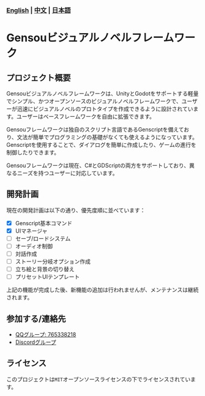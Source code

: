 ### **[English](../README.md)** | **[中文](README_ZH.md)** | **[日本語](README_JA.md)**   

# Gensouビジュアルノベルフレームワーク

## プロジェクト概要  

Gensouビジュアルノベルフレームワークは、UnityとGodotをサポートする軽量でシンプル、かつオープンソースのビジュアルノベルフレームワークで、ユーザーが迅速にビジュアルノベルのプロトタイプを作成できるように設計されています。ユーザーはベースフレームワークを自由に拡張できます。

Gensouフレームワークは独自のスクリプト言語であるGenscriptを備えており、文法が簡単でプログラミングの基礎がなくても使えるようになっています。Genscriptを使用することで、ダイアログを簡単に作成したり、ゲームの進行を制御したりできます。

Gensouフレームワークは現在、C#とGDScriptの両方をサポートしており、異なるニーズを持つユーザーに対応しています。

## 開発計画

現在の開発計画は以下の通り、優先度順に並べています：
- [x] Genscript基本コマンド
- [x] UIマネージャ
- [ ] セーブ/ロードシステム
- [ ] オーディオ制御
- [ ] 対話作成
- [ ] ストーリー分岐オプション作成
- [ ] 立ち絵と背景の切り替え
- [ ] プリセットUIテンプレート

上記の機能が完成した後、新機能の追加は行われませんが、メンテナンスは継続されます。

## 参加する/連絡先

- [QQグループ: 765338218](https://qm.qq.com/q/4i8yIyGcHS)  
- [Discordグループ](https://discord.gg/TfYFWKY3uH)

## ライセンス

このプロジェクトは`MIT`オープンソースライセンスの下でライセンスされています。
